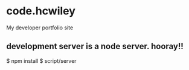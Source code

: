 # code.hcwiley
My developer portfolio site

## development server is a node server. hooray!!

  $ npm install
  $ script/server
